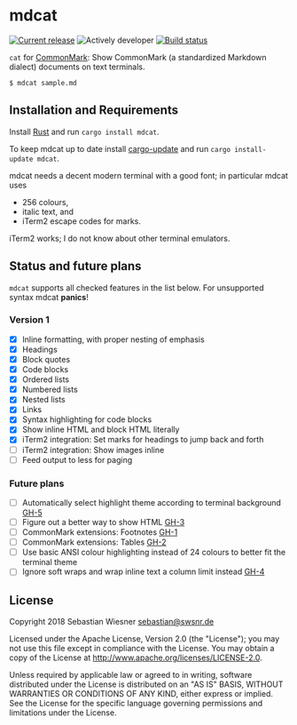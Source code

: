 # mdcat

[![Current release]( https://img.shields.io/crates/v/mdcat.svg)][crates]
![Actively developer](https://img.shields.io/badge/maintenance-actively--developed-brightgreen.svg)
[![Build status](https://img.shields.io/travis/lunaryorn/mdcat.rs/master.svg)][travis]

`cat` for [CommonMark][]: Show CommonMark (a standardized Markdown dialect)
documents on text terminals.

```
$ mdcat sample.md
```

[crates-badge]: https://img.shields.io/crates/v/mdcat.svg
[crates]: https://crates.io/crates/mdcat
[travis]: https://travis-ci.org/lunaryorn/mdcat
[CommonMark]: http://commonmark.org

## Installation and Requirements

Install [Rust][1] and run `cargo install mdcat`.

To keep mdcat up to date install [cargo-update][2] and run `cargo
install-update mdcat`.

mdcat needs a decent modern terminal with a good font; in particular mdcat
uses

- 256 colours,
- italic text, and
- iTerm2 escape codes for marks.

iTerm2 works; I do not know about other terminal emulators.

[1]: https://www.rustup.rs
[2]: https://github.com/nabijaczleweli/cargo-update
[3]: https://www.iterm2.com

## Status and future plans

`mdcat` supports all checked features in the list below.  For unsupported
syntax mdcat **panics**!

### Version 1

- [x] Inline formatting, with proper nesting of emphasis
- [x] Headings
- [x] Block quotes
- [x] Code blocks
- [x] Ordered lists
- [x] Numbered lists
- [x] Nested lists
- [x] Links
- [x] Syntax highlighting for code blocks
- [x] Show inline HTML and block HTML literally
- [x] iTerm2 integration: Set marks for headings to jump back and forth
- [ ] iTerm2 integration: Show images inline
- [ ] Feed output to less for paging

### Future plans

- [ ] Automatically select highlight theme according to terminal background [GH-5](https://github.com/lunaryorn/mdcat/issues/5)
- [ ] Figure out a better way to show HTML [GH-3](https://github.com/lunaryorn/mdcat/issues/3)
- [ ] CommonMark extensions: Footnotes [GH-1](https://github.com/lunaryorn/mdcat/issues/1)
- [ ] CommonMark extensions: Tables [GH-2](https://github.com/lunaryorn/mdcat/issues/2)
- [ ] Use basic ANSI colour highlighting instead of 24 colours to better fit the terminal theme
- [ ] Ignore soft wraps and wrap inline text a column limit instead [GH-4](https://github.com/lunaryorn/mdcat/issues/4)

## License

Copyright 2018 Sebastian Wiesner <sebastian@swsnr.de>

Licensed under the Apache License, Version 2.0 (the "License"); you may not use
this file except in compliance with the License. You may obtain a copy of the
License at <http://www.apache.org/licenses/LICENSE-2.0>.

Unless required by applicable law or agreed to in writing, software distributed
under the License is distributed on an "AS IS" BASIS, WITHOUT WARRANTIES OR
CONDITIONS OF ANY KIND, either express or implied. See the License for the
specific language governing permissions and limitations under the License.